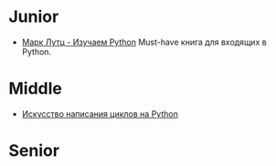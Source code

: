 # Junior
- [Марк Лутц - Изучаем Python](https://www.ozon.ru/product/izuchaem-python-tom-1-156082566)
Must-have книга для входящих в Python. 
# Middle
- [Искусство написания циклов на Python](https://habr.com/ru/company/vdsina/blog/560916/)
# Senior
